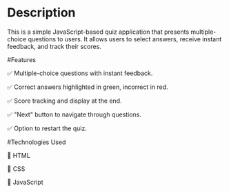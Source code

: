 # Description

This is a simple JavaScript-based quiz application that presents multiple-choice questions to users. It allows users to select answers, receive instant feedback, and track their scores.

#Features

✅ Multiple-choice questions with instant feedback.

✅ Correct answers highlighted in green, incorrect in red.

✅ Score tracking and display at the end.

✅ "Next" button to navigate through questions.

✅ Option to restart the quiz.

#Technologies Used

📌 HTML

📌 CSS

📌 JavaScript

